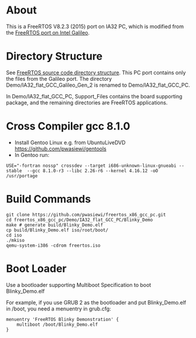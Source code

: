 # About

This is a FreeRTOS V8.2.3 (2015) port on IA32 PC, which is modified from the [FreeRTOS port on Intel Galileo](http://www.freertos.org/RTOS_Intel_Quark_Galileo_GCC.html).

# Directory Structure

See [FreeRTOS source code directory structure](http://www.freertos.org/a00017.html). This PC port contains only the files from the Galileo port. The directory Demo/IA32_flat_GCC_Galileo_Gen_2 is renamed to Demo/IA32_flat_GCC_PC.

In Demo/IA32_flat_GCC_PC, Support_Files contains the board supporting package, and the remaining directories are FreeRTOS applications.

# Cross Compiler gcc 8.1.0

 * Install Gentoo Linux e.g. from UbuntuLiveDVD https://github.com/pwasiewi/gentools
 * In Gentoo run: 
 ```
 USE="-fortran nossp" crossdev --target i686-unknown-linux-gnueabi --stable  --gcc 8.1.0-r3 --libc 2.26-r6 --kernel 4.16.12 -oO /usr/portage
 ```

# Build Commands

```
git clone https://github.com/pwasiewi/freertos_x86_gcc_pc.git
cd freertos_x86_gcc_pc/Demo/IA32_flat_GCC_PC/Blinky_Demo
make # generate build/Blinky_Demo.elf
cp build/Blinky_Demo.elf iso/root/boot/
cd iso
./mkiso
qemu-system-i386 -cdrom freertos.iso

```

# Boot Loader

Use a bootloader supporting Multiboot Specification to boot Blinky_Demo.elf

For example, if you use GRUB 2 as the bootloader and put Blinky_Demo.elf in /boot, you need a menuentry in grub.cfg:

```
menuentry 'FreeRTOS Blinky Demonstration' {
    multiboot /boot/Blinky_Demo.elf
}
```
